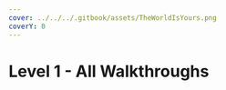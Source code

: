 ```yaml
---
cover: ../../../.gitbook/assets/TheWorldIsYours.png
coverY: 0
---
```


# Level 1 - All Walkthroughs

